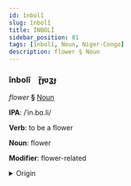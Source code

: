 ```yaml
---
id: înbolî
slug: înbolî
title: İNBOLİ
sidebar_position: 81
tags: [înbolî, Noun, Niger-Congo]
description: flower § Noun
---
```


### înbolî&emsp;<span kind="abugida">ɽ̃ɟʋʓɟ</span>

*flower* **§** [Noun](../../tags/Noun)

**IPA**: /ˈin.bɑ.li/

**Verb**: to be a flower

**Noun**: flower

**Modifier**: flower-related

<details>
    <summary>Origin</summary>
    Zulu ímbali /ímbaːli/<br/>
    <em>Niger-Congo Language Family</em>
</details>